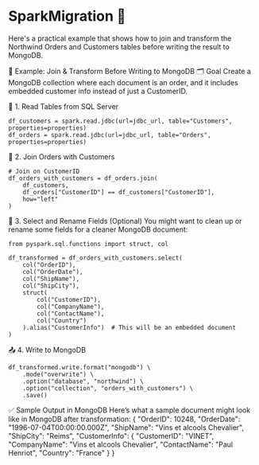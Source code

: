 # SparkMigration 🧠
Here's a practical example that shows how to join and transform the Northwind Orders and Customers tables before writing the result to MongoDB.

🧠 Example: Join & Transform Before Writing to MongoDB
🗂️ Goal
Create a MongoDB collection where each document is an order, and it includes embedded customer info instead of just a CustomerID.

🔁 1. Read Tables from SQL Server
```
df_customers = spark.read.jdbc(url=jdbc_url, table="Customers", properties=properties)
df_orders = spark.read.jdbc(url=jdbc_url, table="Orders", properties=properties)
```
🔗 2. Join Orders with Customers
```
# Join on CustomerID
df_orders_with_customers = df_orders.join(
    df_customers,
    df_orders["CustomerID"] == df_customers["CustomerID"],
    how="left"
)
```
🧽 3. Select and Rename Fields (Optional)
You might want to clean up or rename some fields for a cleaner MongoDB document:
```
from pyspark.sql.functions import struct, col

df_transformed = df_orders_with_customers.select(
    col("OrderID"),
    col("OrderDate"),
    col("ShipName"),
    col("ShipCity"),
    struct(
        col("CustomerID"),
        col("CompanyName"),
        col("ContactName"),
        col("Country")
    ).alias("CustomerInfo")  # This will be an embedded document
)
```
📤 4. Write to MongoDB
```
df_transformed.write.format("mongodb") \
    .mode("overwrite") \
    .option("database", "northwind") \
    .option("collection", "orders_with_customers") \
    .save()
```
✅ Sample Output in MongoDB
Here’s what a sample document might look like in MongoDB after transformation:
{
  "OrderID": 10248,
  "OrderDate": "1996-07-04T00:00:00.000Z",
  "ShipName": "Vins et alcools Chevalier",
  "ShipCity": "Reims",
  "CustomerInfo": {
    "CustomerID": "VINET",
    "CompanyName": "Vins et alcools Chevalier",
    "ContactName": "Paul Henriot",
    "Country": "France"
  }
}
```

